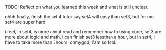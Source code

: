 TODO: Reflect on what you learned this week and what is still unclear.

ohhh,finally, finish the set 4
tutor say set4 will easy than set3, but for me set4 are super hard

i feel, in set4, is more about read and remember how to using code,
set3 are more about logic and math, i can finish set3 lessthan a hour,
but in set4, i have to take more than 3hours. ohmygod, i'am so fool.

